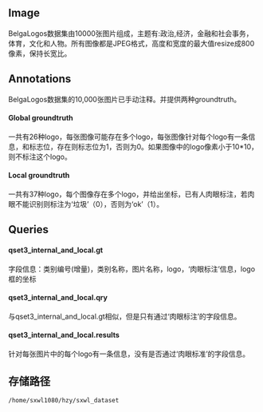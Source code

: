 ## Image
BelgaLogos数据集由10000张图片组成，主题有:政治,经济，金融和社会事务，体育，文化和人物。所有图像都是JPEG格式，高度和宽度的最大值resize成800像素，保持长宽比。

## Annotations
BelgaLogos数据集的10,000张图片已手动注释。并提供两种groundtruth。

#### Global groundtruth
一共有26种logo，每张图像可能存在多个logo，每张图像针对每个logo有一条信息，和标志位，存在则标志位为1，否则为0。如果图像中的logo像素小于10*10，则不标注这个logo。
    
#### Local groundtruth
一共有37种logo，每个图像存在多个logo，并给出坐标，已有人肉眼标注，若肉眼不能识别则标注为‘垃圾’（0），否则为‘ok’（1）。

## Queries
#### qset3_internal_and_local.gt
字段信息：类别编号(增量)，类别名称，图片名称，logo，‘肉眼标注’信息，logo框的坐标
#### qset3_internal_and_local.qry
与qset3_internal_and_local.gt相似，但是只有通过‘肉眼标注’的字段信息。
#### qset3_internal_and_local.results
针对每张图片中的每个logo有一条信息，没有是否通过‘肉眼标准’的字段信息。

## 存储路径

```
/home/sxwl1080/hzy/sxwl_dataset
```